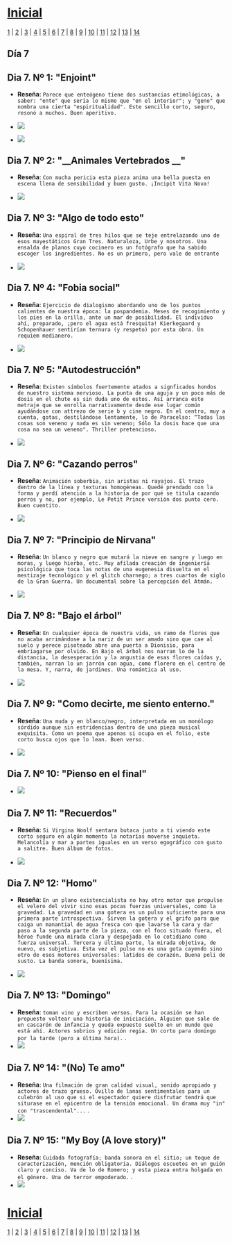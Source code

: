 # [Inicial](./index.md)

[1](dia1.md) | [2](dia2.md) | [3](dia3.md) | [4](dia4.md) | [5](dia5.md) | [6](dia6.md) | [7](dia7.md) | [8](dia8.md) | [9](dia9.md) | [10](dia10.md) | [11](dia11.md) | [12](dia12.md) | [13](dia13.md) | [14](dia14.md)
<h2>Día 7</h2>

## **Dia 7. Nº 1: "__Enjoint__"**
- **Reseña**: 
`
Parece que enteógeno tiene dos sustancias etimológicas, a saber: "ente" que sería lo mismo que "en el interior"; y "geno" que nombra una cierta "espiritualidad". Este sencillo corto, seguro, resonó a muchos. Buen aperitivo.
`

- ![](dia7/0307211.png)
- ![](dia7/0307211b.png)

## **Dia 7. Nº 2: "__Animales Vertebrados __"**
- **Reseña**: 
`
Con mucha pericia esta pieza anima una bella puesta en escena llena de sensibilidad y buen gusto. ¡Incipit Vita Nova!
`

- ![](dia7/0307212.png)


## **Dia 7. Nº 3: "__Algo de todo esto__"**
- **Reseña**: 
`
Una espiral de tres hilos que se teje entrelazando uno de esos mayestáticos Gran Tres. Naturaleza, Urbe y nosotros. Una ensalda de planos cuyo cocinero es un fotógrafo que ha sabido escoger los ingredientes. No es un primero, pero vale de entrante
`

- ![](dia7/0307213.png)


## **Dia 7. Nº 4: "__Fobia social__"**
- **Reseña**: 
`
 Ejercicio de dialogismo abordando uno de los puntos calientes de nuestra época: la pospandemia. Meses de recogimiento y los pies en la orilla, ante un mar de posibilidad. El individuo ahí, preparado, ¡pero el agua está fresquita! Kierkegaard y Schopenhauer sentirían ternura (y respeto) por esta obra. Un requiem medianero.
`

- ![](dia7/0307214.png)

## **Dia 7. Nº 5: "__Autodestrucción__"**
- **Reseña**: 
`
Existen símbolos fuertemente atados a signficados hondos de nuestro sistema nervioso. La punta de una aguja y un poco más de dosis en el chute es sin duda uno de estos. Así arranca este metraje que se enrolla narrativamente desde ese lugar común ayudándose con attrezo de serie b y cine negro. En el centro, muy a cuenta, gotas, destilándose lentamente, lo de Paracelso: “Todas las cosas son veneno y nada es sin veneno; Sólo la dosis hace que una cosa no sea un veneno". Thriller pretencioso.
`

- ![](dia7/0307215.png)


## **Dia 7. Nº 6: "__Cazando perros__"**
- **Reseña**: 
`
Animación soberbia, sin aristas ni rayajos. El trazo dentro de la línea y texturas homogéneas. Quedé prendado con la forma y perdí atención a la historia de por qué se titula cazando perros y no, por ejemplo, Le Petit Prince versión dos punto cero. Buen cuentito.
`

- ![](dia7/0307216.png)


## **Dia 7. Nº 7: "__Principio de Nirvana__"**
- **Reseña**: 
`
Un blanco y negro que mutará la nieve en sangre y luego en moras, y luego hierba, etc. Muy afilada creación de ingeniería psicológica que toca las notas de una eugenesia disuelta en el mestizaje tecnológico y el glitch charnego; a tres cuartos de siglo de la Gran Guerra. Un documental sobre la percepción del Atmán.
`

- ![](dia7/0307217.png)



## **Dia 7. Nº 8: "__Bajo el árbol__"**
- **Reseña**: 
`
En cualquier época de nuestra vida, un ramo de flores que no acaba arrimándose a la nariz de un ser amado sino que cae al suelo y perece pisoteado abre una puerta a Dionisio, para embriagarse por olvido. En Bajo el árbol nos narran lo de la distancia, la desesperación y la angustia de esas flores caídas y, también, narran lo un jarrón con agua, como florero en el centro de la mesa. Y, narra, de jardines. Una romántica al uso.
`

- ![](dia7/0307218.png)


## **Dia 7. Nº 9: "__Como decirte, me siento enterno.__"**
- **Reseña**: 
`
Una muda y en blanco/negro, interpretada en un monólogo sórdido aunque sin estridencias dentro de una pieza musical exquisita. Como un poema que apenas si ocupa en el folio, este corto busca ojos que lo lean. Buen verso.
`

- ![](dia7/0307219.png)

## **Dia 7. Nº 10: "__Pienso en el final__"**
- ![](dia7/03072110.png)


## **Dia 7. Nº 11: "__Recuerdos__"**
- **Reseña**: 
`
Si Virgina Woolf sentara butaca junto a ti viendo este corto seguro en algún momento la notarías moverse inquieta. Melancolía y mar a partes iguales en un verso egográfico con gusto a salitre. Buen álbum de fotos.
`

- ![](dia7/03072111.png)

## **Dia 7. Nº 12: "__Homo__"**
- **Reseña**: 
`
En un plano existencialista no hay otro motor que propulse el velero del vivir sino esas pocas fuerzas universales, como la gravedad. La gravedad en una gotera es un pulso suficiente para una primera parte introspectiva. Sirven la gotera y el grifo para que caiga un manantial de agua fresca con que lavarse la cara y dar paso a la segunda parte de la pieza, con el foco situado fuera, el héroe funde una mirada clara y despejada en lo cotidiano como fuerza universal. Tercera y última parte, la mirada objetiva, de nuevo, es subjetiva. Esta vez el pulso no es una gota cayendo sino otro de esos motores universales: latidos de corazón. Buena peli de susto. La banda sonora, buenísima.
`

- ![](dia7/03072112.png)


## **Dia 7. Nº 13: "__Domingo__"**
- **Reseña**: 
`
toman vino y escriben versos. Para la ocasión se han propuesto voltear una historia de iniciación. Alguien que sale de un cascarón de infancia y queda expuesto suelto en un mundo que está ahí. Actores sobrios y edición regia. Un corto para domingo por la tarde (pero a última hora).
`
.
- ![](dia7/03072113.png)


## **Dia 7. Nº 14: "__(No) Te amo__"**
- **Reseña**: 
`
Una filmación de gran calidad visual, sonido apropiado y actores de trazo grueso. Ovillo de lanas sentimentales para un culebrón al uso que si el espectador quiere disfrutar tendrá que siturase en el epicentro de la tensión emocional. Un drama muy "in" con "trascendental"...
`
.
- ![](dia7/03072114.png)


## **Dia 7. Nº 15: "__My Boy (A love story)__"**
- **Reseña**: 
`
Cuidada fotografía; banda sonora en el sitio; un toque de caracterización, mención obligatoria. Diálogos escuetos en un guión claro y conciso. Va de lo de Romero; y esta pieza entra holgada en el género. Una de terror empoderado.
`
.
- ![](dia7/03072115.png)

# [Inicial](./index.md)

[1](dia1.md) | [2](dia2.md) | [3](dia3.md) | [4](dia4.md) | [5](dia5.md) | [6](dia6.md) | [7](dia7.md) | [8](dia8.md) | [9](dia9.md) | [10](dia10.md) | [11](dia11.md) | [12](dia12.md) | [13](dia13.md) | [14](dia14.md)
